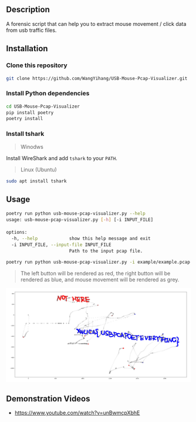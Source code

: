 ## Description

A forensic script that can help you to extract mouse movement / click data from usb traffic files.

## Installation

### Clone this repository

```bash
git clone https://github.com/WangYihang/USB-Mouse-Pcap-Visualizer.git
```

### Install Python dependencies

```bash
cd USB-Mouse-Pcap-Visualizer
pip install poetry
poetry install
```

### Install tshark

> Winodws

Install WireShark and add `tshark` to your `PATH`.

> Linux (Ubuntu)

```bash
sudo apt install tshark
```

## Usage

```bash
poetry run python usb-mouse-pcap-visualizer.py --help
usage: usb-mouse-pcap-visualizer.py [-h] [-i INPUT_FILE]

options:
  -h, --help            show this help message and exit
  -i INPUT_FILE, --input-file INPUT_FILE
                        Path to the input pcap file.
```

```bash
poetry run python usb-mouse-pcap-visualizer.py -i example/example.pcap
```

> The left button will be rendered as red, the right button will be rendered as blue, and mouse movement will be rendered as grey.

![](example/example.png)

## Demonstration Videos

* https://www.youtube.com/watch?v=unBwmcpXbhE
